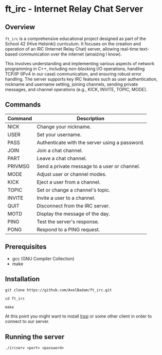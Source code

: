 # ft_irc - Internet Relay Chat Server

## Overview
`ft_irc` is a comprehensive educational project designed as part of the School 42 (Hive Helsinki) curriculum. It focuses on the creation and operation of an IRC (Internet Relay Chat) server, allowing real-time text-based communication over the internet (amaizing I know). 

This involves understanding and implementing various aspects of network programming in C++, including non-blocking I/O operations, handling TCP/IP (IPv4 in our case) communication, and ensuring robust error handling. The server supports key IRC features such as user authentication, nickname and username setting, joining channels, sending private messages, and channel operations (e.g., KICK, INVITE, TOPIC, MODE).

## Commands

| Command  | Description                                       |
|----------|---------------------------------------------------|
| NICK     | Change your nickname.                             |
| USER     | Set your username.                                |
| PASS     | Authenticate with the server using a password.    |
| JOIN     | Join a chat channel.                              |
| PART     | Leave a chat channel.                             |
| PRIVMSG  | Send a private message to a user or channel.      |
| MODE     | Adjust user or channel modes.                     |
| KICK     | Eject a user from a channel.                      |
| TOPIC    | Set or change a channel's topic.                  |
| INVITE   | Invite a user to a channel.                       |
| QUIT     | Disconnect from the IRC server.                   |
| MOTD     | Display the message of the day.                   |
| PING     | Test the server's response.                       |
| PONG     | Respond to a PING request.                        |

## Prerequisites

- gcc (GNU Compiler Collection)
- make

## Installation
```
git clone https://github.com/AxelBadam/ft_irc.git
```
```
cd ft_irc
```
```
make
```
At this point you might want to install [Irssi](https://irssi.org/) or some other client in order to connect to our server.

## Running the server

```
./ircserv <port> <password>
```



